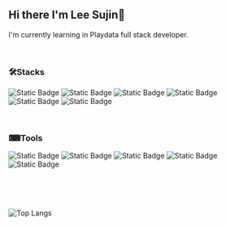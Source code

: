 ## Hi there I'm Lee Sujin👋

<!--
**Sujin1517/Sujin1517** is a ✨ _special_ ✨ repository because its `README.md` (this file) appears on your GitHub profile.

Here are some ideas to get you started:

- 🔭 I’m currently working on ...
- 🌱 I’m currently learning ...
- 👯 I’m looking to collaborate on ...
- 🤔 I’m looking for help with ...
- 💬 Ask me about ...
- 📫 How to reach me: ...
- 😄 Pronouns: ...
- ⚡ Fun fact: ...
-->

I'm currently learning in Playdata full stack developer.

</br>

### 🛠Stacks

![Static Badge](https://img.shields.io/badge/JAVA-4479A1?style=for-the-badge&logoColor=ffffff)
![Static Badge](https://img.shields.io/badge/MySQL-4479A1?style=for-the-badge&logo=mysql&logoColor=ffffff)
![Static Badge](https://img.shields.io/badge/PostgreSQL-4169E1?style=for-the-badge&logo=postgresql&logoColor=%23ffffff)
![Static Badge](https://img.shields.io/badge/React-61DAFB?style=for-the-badge&logo=react&logoColor=%23000000)
![Static Badge](https://img.shields.io/badge/Next.js-000000?style=for-the-badge&logo=nextdotjs&logoColor=%23ffffff)
![Static Badge](https://img.shields.io/badge/Vue.js-4FC08D?style=for-the-badge&logo=vuedotjs&logoColor=%23ffffff)

</br>

### ⌨Tools

![Static Badge](https://img.shields.io/badge/GitHub-181717?style=for-the-badge&logo=github&logoColor=ffffff)
![Static Badge](https://img.shields.io/badge/Notepad%2B%2B-90E59A?style=for-the-badge&logo=notepadplusplus&logoColor=000000)
![Static Badge](https://img.shields.io/badge/VS%20Code-007ACC?style=for-the-badge&logo=visualstudiocode&logoColor=ffffff)
![Static Badge](https://img.shields.io/badge/Eclipse-2C2255?style=for-the-badge&logo=eclipse&logoColor=ffffff)
![Static Badge](https://img.shields.io/badge/IntelliJ-000000?style=for-the-badge&logo=intellijidea&logoColor=%23ffffff)

</br>

</br>

</br>

![Top Langs](https://github-readme-stats.vercel.app/api/top-langs/?username=Sujin1517)
